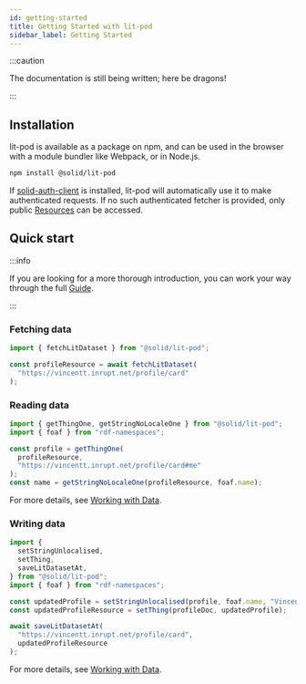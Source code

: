```yaml
---
id: getting-started
title: Getting Started with lit-pod
sidebar_label: Getting Started
---
```


:::caution

The documentation is still being written; here be dragons!

:::

## Installation

lit-pod is available as a package on npm, and can be used in the browser with a module bundler like Webpack, or in Node.js.

```bash
npm install @solid/lit-pod
```

If [solid-auth-client](https://www.npmjs.com/package/solid-auth-client) is installed,
lit-pod will automatically use it to make authenticated requests.
If no such authenticated fetcher is provided, only public [Resources](./glossary#resource) can be accessed.

## Quick start

:::info

If you are looking for a more thorough introduction, you can work your way through the full [Guide](./guide/installation).

:::

### Fetching data

```typescript
import { fetchLitDataset } from "@solid/lit-pod";

const profileResource = await fetchLitDataset(
  "https://vincentt.inrupt.net/profile/card"
);
```

### Reading data

```typescript
import { getThingOne, getStringNoLocaleOne } from "@solid/lit-pod";
import { foaf } from "rdf-namespaces";

const profile = getThingOne(
  profileResource,
  "https://vincentt.inrupt.net/profile/card#me"
);
const name = getStringNoLocaleOne(profileResource, foaf.name);
```

For more details, see [Working with Data](./tutorials/working-with-data#reading-data).

### Writing data

```typescript
import {
  setStringUnlocalised,
  setThing,
  saveLitDatasetAt,
} from "@solid/lit-pod";
import { foaf } from "rdf-namespaces";

const updatedProfile = setStringUnlocalised(profile, foaf.name, "Vincent");
const updatedProfileResource = setThing(profileDoc, updatedProfile);

await saveLitDatasetAt(
  "https://vincentt.inrupt.net/profile/card",
  updatedProfileResource
);
```

For more details, see [Working with Data](./tutorials/working-with-data#writing-data).
